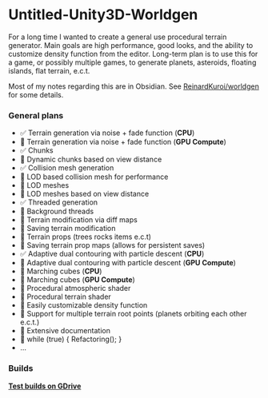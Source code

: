 # Untitled-Unity3D-Worldgen

For a long time I wanted to create a general use procedural terrain generator. Main goals are high performance, good looks, and the ability to customize density function from the editor. Long-term plan is to use this for a game, or possibly multiple games, to generate planets, asteroids, floating islands, flat terrain, e.c.t.

Most of my notes regarding this are in Obsidian. See [ReinardKuroi/worldgen](https://github.com/ReinardKuroi/worldgen) for some details.

### General plans

 - :white_check_mark: Terrain generation via noise + fade function (**CPU**)
 - :black_square_button: Terrain generation via noise + fade function (**GPU Compute**)
 - :white_check_mark: Chunks
 - :black_square_button: Dynamic chunks based on view distance
 - :white_check_mark: Collision mesh generation
 - :black_square_button: LOD based collision mesh for performance
 - :black_square_button: LOD meshes
 - :black_square_button: LOD meshes based on view distance
 - :white_check_mark: Threaded generation
 - :black_square_button: Background threads
 - :black_square_button: Terrain modification via diff maps
 - :black_square_button: Saving terrain modification
 - :black_square_button: Terrain props (trees rocks items e.c.t)
 - :black_square_button: Saving terrain prop maps (allows for persistent saves)
 - :white_check_mark: Adaptive dual contouring with particle descent (**CPU**)
 - :black_square_button: Adaptive dual contouring with particle descent (**GPU Compute**)
 - :black_square_button: Marching cubes (**CPU**)
 - :black_square_button: Marching cubes (**GPU Compute**)
 - :black_square_button: Procedural atmospheric shader
 - :black_square_button: Procedural terrain shader
 - :black_square_button: Easily customizable density function
 - :black_square_button: Support for multiple terrain root points (planets orbiting each other e.c.t.)
 - :black_square_button: Extensive documentation
 - :black_square_button: while (true) { Refactoring(); }
 - ...
 
 ### Builds
 
 [**Test builds on GDrive**](https://drive.google.com/drive/u/0/folders/1DDYi-43jeXR510_j6G-nWEJRwGUw1O5E)
